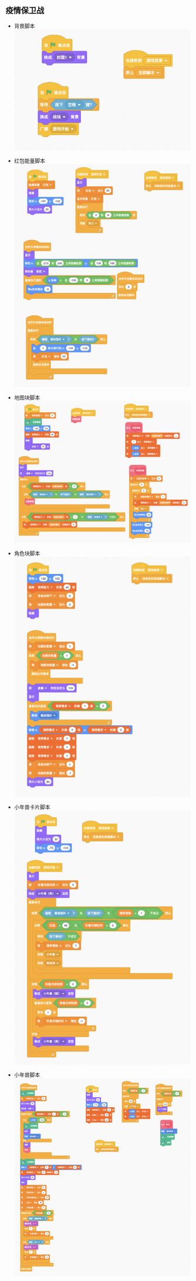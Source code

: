 疫情保卫战
----

* 背景脚本
![alt 背景脚本](./img/背景脚本.png)

* 红包能量脚本
![alt 红包能量脚本](./img/红包能量脚本.png)

* 地图块脚本
![alt 地图块脚本](./img/地图片脚本.png)

* 角色块脚本
![alt 角色块脚本](./img/角色块脚本.png)

* 小年兽卡片脚本
![alt 小年兽卡片脚本](./img/小年兽卡片脚本.png)

* 小年兽脚本
![alt 小年兽脚本](./img/小年兽脚本.png)